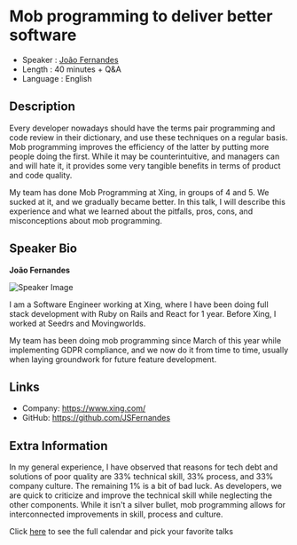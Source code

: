 Mob programming to deliver better software
=========================

* Speaker   : [João Fernandes](https://pixels.camp/JSFernandes)
* Length    : 40 minutes + Q&A
* Language  : English

Description
-----------

Every developer nowadays should have the terms pair programming and code review in their dictionary, and use these techniques on a regular basis. Mob programming improves the efficiency of the latter by putting more people doing the first. While it may be counterintuitive, and managers can and will hate it, it provides some very tangible benefits in terms of product and code quality.

My team has done Mob Programming at Xing, in groups of 4 and 5. We sucked at it, and we gradually became better. In this talk, I will describe this experience and what we learned about the pitfalls, pros, cons, and misconceptions about mob programming.

Speaker Bio
-----------

**João Fernandes**

![Speaker Image](https://raw.githubusercontent.com/PixelsCamp/talks/master/img/joao_fernandes.jpg)

I am a Software Engineer working at Xing, where I have been doing full stack development with Ruby on Rails and React for 1 year. Before Xing, I worked at Seedrs and Movingworlds.

My team has been doing mob programming since March of this year while implementing GDPR compliance, and we now do it from time to time, usually when laying groundwork for future feature development.

Links
-----

* Company: https://www.xing.com/
* GitHub: https://github.com/JSFernandes

Extra Information
-----------------

In my general experience, I have observed that reasons for tech debt and solutions of poor quality are 33% technical skill, 33% process, and 33% company culture. The remaining 1% is a bit of bad luck. As developers, we are quick to criticize and improve the technical skill while neglecting the other components. While it isn't a silver bullet, mob programming allows for interconnected improvements in skill, process and culture.

Click [here][1] to see the full calendar and pick your favorite talks

[1]: https://pixels.camp/schedule/
